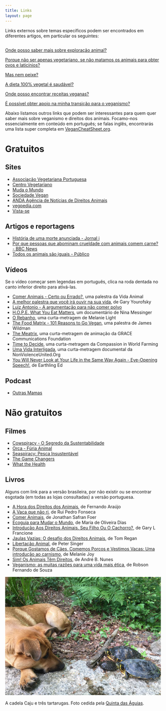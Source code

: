 ```yaml
---
title: Links
layout: page
---
```


Links externos sobre temas específicos podem ser encontrados em diferentes artigos, em particular os seguintes:

<p class="question-list" style="padding-top:15px">
  <a href="/onde-posso-saber-mais-sobre-exploracao-animal#links">Onde posso saber mais sobre exploração animal?</a>
</p>
<p class="question-list">
  <a href="/porque-nao-ser-apenas-vegetariano-se-nao-matamos-os-animais-para-obter-ovos-e-laticinios#links">Porque não ser apenas vegetariano, se não matamos os animais para obter ovos e laticínios?</a>
</p>
<p class="question-list">
  <a href="/mas-nem-peixe#links">Mas nem peixe?</a>
</p>
<p class="question-list">
  <a href="/a-dieta-100-vegetal-e-saudavel#links">A dieta 100% vegetal é saudável?</a>
</p>
<p class="question-list">
  <a href="/onde-posso-encontrar-receitas-veganas#links">Onde posso encontrar receitas veganas?</a>
</p>
<p class="question-list">
  <a href="/e-possivel-obter-apoio-na-minha-transicao-para-o-veganismo/">É possível obter apoio na minha transição para o veganismo?</a>
</p>

Abaixo listamos outros links que podem ser interessantes para quem quer saber mais sobre veganismo e direitos dos animais. Focamo-nos essencialmente em conteúdo em português; se falas inglês, encontrarás uma lista super completa em [VeganCheatSheet.org](https://vegancheatsheet.org).

# Gratuitos

## Sites
* [Associação Vegetariana Portuguesa](https://www.avp.org.pt)
* [Centro Vegetariano](https://www.centrovegetariano.org/)
* [Muda o Mundo](https://www.mudaomundo.org)
* [Sociedade Vegan](https://sociedadevegan.com)
* [ANDA Agência de Notícias de Direitos Animais](https://www.anda.jor.br)
* [vegpedia.com](https://vegpedia.com)
* [Vista-se](https://www.vista-se.com.br)

## Artigos e reportagens
* [História de uma morte anunciada - Jornal i](https://ionline.sapo.pt/artigo/397736/historia-de-uma-morte-anunciada?seccao=Portugal_i)
* [Por que pessoas que abominam crueldade com animais comem carne? - BBC News](https://www.bbc.com/portuguese/vert-fut-47701819)
* [Todos os animais são iguais - Público](https://www.publico.pt/2000/09/30/jornal/todos-os-animais-sao-iguais-149432)

## Vídeos

Se o vídeo começar sem legendas em português, clica na roda dentada no canto inferior direito para ativá-las.

* [Comer Animais - Certo ou Errado?](https://www.youtube.com/watch?v=bUTcXSX2BKc), uma palestra da Vida Animal
* [A melhor palestra que você irá ouvir na sua vida](https://www.youtube.com/watch?v=8bH-doHSY_o), de Gary Yourofsky
* [Luiz Antonio - A argumentação para não comer polvo](https://www.youtube.com/watch?v=NX4O6smZrLE)
* [H.O.P.E. What You Eat Matters](https://www.youtube.com/watch?v=FprMvJYnD44), um documentário de Nina Messinger
* [O Rebanho](https://www.youtube.com/watch?v=_FKEA_1RRUg), uma curta-metragem de Melanie Light
* [The Food Matrix - 101 Reasons to Go Vegan](https://www.youtube.com/watch?v=YnQb58BoBQw), uma palestra de James Wildman
* [The Meatrix](https://www.youtube.com/watch?v=8069oD3vGBU), uma curta-metragem de animação da GRACE Communications Foundation
* [Time to Decide](https://www.youtube.com/watch?v=BYnnuXlqdGQ), uma curta-metragem da Compassion in World Farming 
* [Uma Vida Interligada](https://www.youtube.com/watch?v=eSWh9RLWpcg), uma curta-metragem documental da NonViolenceUnited.Org
* [You Will Never Look at Your Life in the Same Way Again - Eye-Opening Speech!](https://www.youtube.com/watch?v=Z3u7hXpOm58), de Earthling Ed

## Podcast

* [Outras Mamas](https://medium.com/outras-mamas-podcast)

# Não gratuitos

## Filmes
* [Cowspiracy - O Segredo da Sustentabilidade](https://www.netflix.com/pt/title/80033772)
* [Orca - Fúria Animal](https://www.netflix.com/pt/title/70267802)
* [Seaspiracy: Pesca Insustentável](https://www.netflix.com/pt/title/81014008)
* [The Game Changers](https://www.netflix.com/pt/title/81157840)
* [What the Health](https://www.netflix.com/pt/title/80174177)

## Livros

Alguns com link para a versão brasileira, por não existir ou se encontrar esgotada (em todas as lojas consultadas) a versão portuguesa.

* [A Hora dos Direitos dos Animais](https://www.almedina.net/a-hora-dos-direitos-dos-animais-1563796294.html), de Fernando Araújo
* [ A Vaca que não ri](https://www.livroshorizonte.pt/produto/a-vaca-que-nao-ri), de Rui Pedro Fonseca
* [Comer Animais](https://www.amazon.com/Comer-Animais-Em-Portugues-Brasil/dp/8532526055?currency=EUR&language=pt_BR), de Jonathan Safran Foer
* [Ecoguia para Mudar o Mundo](https://nascente.pt/livros/ecoguia-para-mudar-o-mundo), de Maria de Oliveira Dias
* [Introdução Aos Direitos Animais. Seu Filho Ou O Cachorro?](https://www.fnac.pt/mp10486019/Introducao-Aos-Direitos-Animais-Seu-Filho-Ou-O-Cachorro), de Gary L Francione
* [Jaulas Vazias: O desafio dos Direitos Animais](https://www.editax-loja.com/product/jaulas-vazias-o-desafio-dos-direitos-animais), de Tom Regan
* [Libertação Animal](https://www.fnac.pt/mp8664474/Libertacao-Animal?omnsearchpos=1), de Peter Singer
* [Porque Gostamos de Cães, Comemos Porcos e Vestimos Vacas: Uma introdução ao carnismo](https://www.bertrandeditora.pt/produtos/ficha/porque-gostamos-de-caes-comemos-porcos-e-vestimos-vacas/21942690), de Melanie Joy
* [Sim! Os Animais Têm Direitos](https://www.chiadobooks.com/livraria/sim-os-animais-tem-direitos), de André B. Nunes
* [Veganismo: as muitas razões para uma vida mais ética](https://veganagente.com.br/livro-veganismo/), de Robson Fernando de Souza

![[Foto da cadela Caju e três tartarugas na Quinta das Águias]](/assets/images/quinta_aguias_cadela_tartarugas.jpg "A cadela Caju e três tartarugas na Quinta das Águias")

<div class="img-caption">A cadela Caju e três tartarugas. Foto cedida pela <a href="https://www.facebook.com/associacaoquintadasaguias/photos/1152900774802359">Quinta das Águias</a>.</div>
